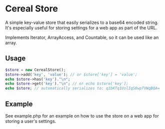 Cereal Store
============

A simple key-value store that easily serializes to a base64 encoded string. It's
especially useful for storing settings for a web app as part of the URL.

Implements Iterator, ArrayAccess, and Countable, so it can be used like an array.

Usage
-----

```php
$store = new CerealStore();
$store->add('key', 'value'); // or $store['key'] = 'value';
echo $store->has('key')."\n";
echo $store->get('key')."\n"; // or echo $store['key'];
echo $store; // automatically serializes to: q1bKTq1UslIqS8wpTVWqBQA=
```

Example
-------

See example.php for an example on how to use the store on a web app for storing
a user's settings.